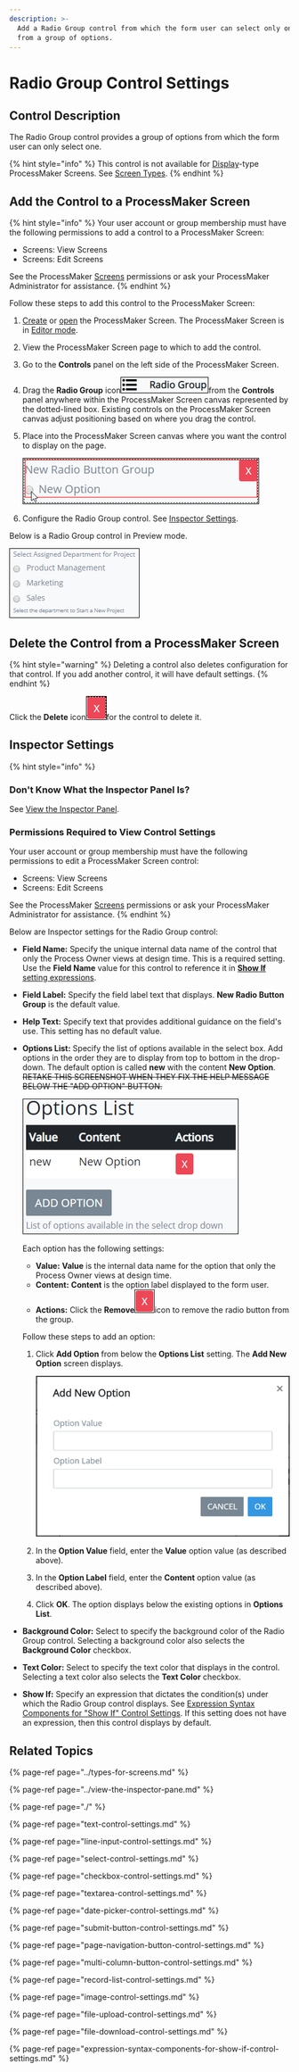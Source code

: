 ```yaml
---
description: >-
  Add a Radio Group control from which the form user can select only one option
  from a group of options.
---
```


# Radio Group Control Settings

## Control Description

The Radio Group control provides a group of options from which the form user can only select one.

{% hint style="info" %}
This control is not available for [Display](../types-for-screens.md#display)-type ProcessMaker Screens. See [Screen Types](../types-for-screens.md).
{% endhint %}

## Add the Control to a ProcessMaker Screen

{% hint style="info" %}
Your user account or group membership must have the following permissions to add a control to a ProcessMaker Screen:

* Screens: View Screens
* Screens: Edit Screens

See the ProcessMaker [Screens](../../../../processmaker-administration/permission-descriptions-for-users-and-groups.md#screens) permissions or ask your ProcessMaker Administrator for assistance.
{% endhint %}

Follow these steps to add this control to the ProcessMaker Screen:

1. [Create](../../manage-forms/create-a-new-form.md) or [open](../../manage-forms/view-all-forms.md) the ProcessMaker Screen. The ProcessMaker Screen is in [Editor mode](../screens-builder-modes.md#editor-mode).
2. View the ProcessMaker Screen page to which to add the control.
3. Go to the **Controls** panel on the left side of the ProcessMaker Screen.
4. Drag the **Radio Group** icon![](../../../../.gitbook/assets/radio-group-control-screens-builder-processes.png)from the **Controls** panel anywhere within the ProcessMaker Screen canvas represented by the dotted-lined box. Existing controls on the ProcessMaker Screen canvas adjust positioning based on where you drag the control.
5. Place into the ProcessMaker Screen canvas where you want the control to display on the page.  

   ![](../../../../.gitbook/assets/radio-group-control-placed-screens-builder-processes.png)

6. Configure the Radio Group control. See [Inspector Settings](radio-group-control-settings.md#inspector-settings).

Below is a Radio Group control in Preview mode.

![Radio Group control in Preview mode](../../../../.gitbook/assets/radio-group-control-preview-screens-builder-processes.png)

## Delete the Control from a ProcessMaker Screen

{% hint style="warning" %}
Deleting a control also deletes configuration for that control. If you add another control, it will have default settings.
{% endhint %}

Click the **Delete** icon![](../../../../.gitbook/assets/delete-screen-control-screens-builder-processes.png)for the control to delete it.

## Inspector Settings <a id="inspector-settings"></a>

{% hint style="info" %}
### Don't Know What the Inspector Panel Is?

See [View the Inspector Panel](../view-the-inspector-pane.md).

### Permissions Required to View Control Settings

Your user account or group membership must have the following permissions to edit a ProcessMaker Screen control:

* Screens: View Screens
* Screens: Edit Screens

See the ProcessMaker [Screens](../../../../processmaker-administration/permission-descriptions-for-users-and-groups.md#screens) permissions or ask your ProcessMaker Administrator for assistance.
{% endhint %}

Below are Inspector settings for the Radio Group control:

* **Field Name:** Specify the unique internal data name of the control that only the Process Owner views at design time. This is a required setting. Use the **Field Name** value for this control to reference it in [**Show If** setting expressions](expression-syntax-components-for-show-if-control-settings.md).
* **Field Label:** Specify the field label text that displays. **New Radio Button Group** is the default value.
* **Help Text:** Specify text that provides additional guidance on the field's use. This setting has no default value.
* **Options List:** Specify the list of options available in the select box. Add options in the order they are to display from top to bottom in the drop-down. The default option is called **new** with the content **New Option**. ~~RETAKE THIS SCREENSHOT WHEN THEY FIX THE HELP MESSAGE BELOW THE "ADD OPTION" BUTTON.~~  

  ![](../../../../.gitbook/assets/select-control-options-list-screens-builder-processes.png)

  Each option has the following settings:

  * **Value:** **Value** is the internal data name for the option that only the Process Owner views at design time.
  * **Content:** **Content** is the option label displayed to the form user. 
  * **Actions:** Click the **Remove**![](../../../../.gitbook/assets/options-list-delete-option-icon-screens-builder-processes.png)icon to remove the radio button from the group.

  Follow these steps to add an option: 

  1. Click **Add Option** from below the **Options List** setting. The **Add New Option** screen displays.  

     ![](../../../../.gitbook/assets/add-new-option-screen-screen-builder-processes.png)

  2. In the **Option Value** field, enter the **Value** option value \(as described above\).
  3. In the **Option Label** field, enter the **Content** option value \(as described above\).
  4. Click **OK**. The option displays below the existing options in **Options List**.

* **Background Color:** Select to specify the background color of the Radio Group control. Selecting a background color also selects the **Background Color** checkbox.
* **Text Color:** Select to specify the text color that displays in the control. Selecting a text color also selects the **Text Color** checkbox.
* **Show If:** Specify an expression that dictates the condition\(s\) under which the Radio Group control displays. See [Expression Syntax Components for "Show If" Control Settings](expression-syntax-components-for-show-if-control-settings.md#expression-syntax-components-for-show-if-control-settings). If this setting does not have an expression, then this control displays by default.

## Related Topics <a id="related-topics"></a>

{% page-ref page="../types-for-screens.md" %}

{% page-ref page="../view-the-inspector-pane.md" %}

{% page-ref page="./" %}

{% page-ref page="text-control-settings.md" %}

{% page-ref page="line-input-control-settings.md" %}

{% page-ref page="select-control-settings.md" %}

{% page-ref page="checkbox-control-settings.md" %}

{% page-ref page="textarea-control-settings.md" %}

{% page-ref page="date-picker-control-settings.md" %}

{% page-ref page="submit-button-control-settings.md" %}

{% page-ref page="page-navigation-button-control-settings.md" %}

{% page-ref page="multi-column-button-control-settings.md" %}

{% page-ref page="record-list-control-settings.md" %}

{% page-ref page="image-control-settings.md" %}

{% page-ref page="file-upload-control-settings.md" %}

{% page-ref page="file-download-control-settings.md" %}

{% page-ref page="expression-syntax-components-for-show-if-control-settings.md" %}

